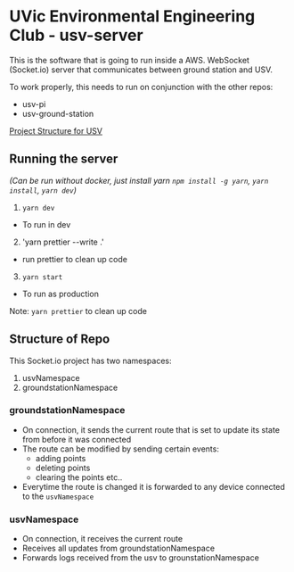# UVic Environmental Engineering Club - usv-server

This is the software that is going to run inside a AWS.
WebSocket (Socket.io) server that communicates between ground station and USV.

To work properly, this needs to run on conjunction with the other repos:

- usv-pi
- usv-ground-station

[Project Structure for USV](https://github.com/UVic-Environmental-Engineering-Club/USV-Pi/wiki/Project-Structure)

## Running the server

_(Can be run without docker, just install yarn `npm install -g yarn`, `yarn install`, `yarn dev`)_

1. `yarn dev`

- To run in dev

2. 'yarn prettier --write .'

- run prettier to clean up code

3. `yarn start`

- To run as production

Note: `yarn prettier` to clean up code

## Structure of Repo

This Socket.io project has two namespaces:

1. usvNamespace
2. groundstationNamespace

### groundstationNamespace

- On connection, it sends the current route that is set to update its state from before it was connected
- The route can be modified by sending certain events:
  - adding points
  - deleting points
  - clearing the points etc..
- Everytime the route is changed it is forwarded to any device connected to the `usvNamespace`

### usvNamespace

- On connection, it receives the current route
- Receives all updates from groundstationNamespace
- Forwards logs received from the usv to grounstationNamespace
